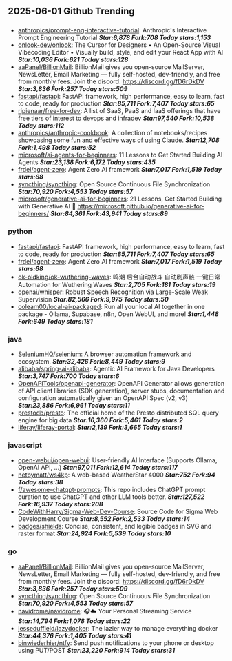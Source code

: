 ## 2025-06-01 Github Trending

### 
* [anthropics/prompt-eng-interactive-tutorial](https://github.com/anthropics/prompt-eng-interactive-tutorial): Anthropic's Interactive Prompt Engineering Tutorial ***Star:6,878 Fork:708 Today stars:1,153***
* [onlook-dev/onlook](https://github.com/onlook-dev/onlook): The Cursor for Designers • An Open-Source Visual Vibecoding Editor • Visually build, style, and edit your React App with AI ***Star:10,036 Fork:621 Today stars:128***
* [aaPanel/BillionMail](https://github.com/aaPanel/BillionMail): BillionMail gives you open-source MailServer, NewsLetter, Email Marketing — fully self-hosted, dev-friendly, and free from monthly fees. Join the discord: https://discord.gg/fD6rDkDV ***Star:3,836 Fork:257 Today stars:509***
* [fastapi/fastapi](https://github.com/fastapi/fastapi): FastAPI framework, high performance, easy to learn, fast to code, ready for production ***Star:85,711 Fork:7,407 Today stars:65***
* [ripienaar/free-for-dev](https://github.com/ripienaar/free-for-dev): A list of SaaS, PaaS and IaaS offerings that have free tiers of interest to devops and infradev ***Star:97,540 Fork:10,538 Today stars:112***
* [anthropics/anthropic-cookbook](https://github.com/anthropics/anthropic-cookbook): A collection of notebooks/recipes showcasing some fun and effective ways of using Claude. ***Star:12,708 Fork:1,498 Today stars:52***
* [microsoft/ai-agents-for-beginners](https://github.com/microsoft/ai-agents-for-beginners): 11 Lessons to Get Started Building AI Agents ***Star:23,138 Fork:6,172 Today stars:435***
* [frdel/agent-zero](https://github.com/frdel/agent-zero): Agent Zero AI framework ***Star:7,017 Fork:1,519 Today stars:68***
* [syncthing/syncthing](https://github.com/syncthing/syncthing): Open Source Continuous File Synchronization ***Star:70,920 Fork:4,553 Today stars:57***
* [microsoft/generative-ai-for-beginners](https://github.com/microsoft/generative-ai-for-beginners): 21 Lessons, Get Started Building with Generative AI 🔗 https://microsoft.github.io/generative-ai-for-beginners/ ***Star:84,361 Fork:43,941 Today stars:89***

### python
* [fastapi/fastapi](https://github.com/fastapi/fastapi): FastAPI framework, high performance, easy to learn, fast to code, ready for production ***Star:85,711 Fork:7,407 Today stars:65***
* [frdel/agent-zero](https://github.com/frdel/agent-zero): Agent Zero AI framework ***Star:7,017 Fork:1,519 Today stars:68***
* [ok-oldking/ok-wuthering-waves](https://github.com/ok-oldking/ok-wuthering-waves): 鸣潮 后台自动战斗 自动刷声骸 一键日常 Automation for Wuthering Waves ***Star:2,705 Fork:181 Today stars:19***
* [openai/whisper](https://github.com/openai/whisper): Robust Speech Recognition via Large-Scale Weak Supervision ***Star:82,566 Fork:9,975 Today stars:50***
* [coleam00/local-ai-packaged](https://github.com/coleam00/local-ai-packaged): Run all your local AI together in one package - Ollama, Supabase, n8n, Open WebUI, and more! ***Star:1,448 Fork:649 Today stars:181***

### java
* [SeleniumHQ/selenium](https://github.com/SeleniumHQ/selenium): A browser automation framework and ecosystem. ***Star:32,426 Fork:8,449 Today stars:9***
* [alibaba/spring-ai-alibaba](https://github.com/alibaba/spring-ai-alibaba): Agentic AI Framework for Java Developers ***Star:3,747 Fork:700 Today stars:6***
* [OpenAPITools/openapi-generator](https://github.com/OpenAPITools/openapi-generator): OpenAPI Generator allows generation of API client libraries (SDK generation), server stubs, documentation and configuration automatically given an OpenAPI Spec (v2, v3) ***Star:23,886 Fork:6,961 Today stars:11***
* [prestodb/presto](https://github.com/prestodb/presto): The official home of the Presto distributed SQL query engine for big data ***Star:16,360 Fork:5,461 Today stars:2***
* [liferay/liferay-portal](https://github.com/liferay/liferay-portal):  ***Star:2,139 Fork:3,665 Today stars:1***

### javascript
* [open-webui/open-webui](https://github.com/open-webui/open-webui): User-friendly AI Interface (Supports Ollama, OpenAI API, ...) ***Star:97,011 Fork:12,614 Today stars:117***
* [netbymatt/ws4kp](https://github.com/netbymatt/ws4kp): A web-based WeatherStar 4000 ***Star:752 Fork:94 Today stars:38***
* [f/awesome-chatgpt-prompts](https://github.com/f/awesome-chatgpt-prompts): This repo includes ChatGPT prompt curation to use ChatGPT and other LLM tools better. ***Star:127,522 Fork:16,937 Today stars:208***
* [CodeWithHarry/Sigma-Web-Dev-Course](https://github.com/CodeWithHarry/Sigma-Web-Dev-Course): Source Code for Sigma Web Development Course ***Star:8,552 Fork:2,533 Today stars:14***
* [badges/shields](https://github.com/badges/shields): Concise, consistent, and legible badges in SVG and raster format ***Star:24,924 Fork:5,539 Today stars:10***

### go
* [aaPanel/BillionMail](https://github.com/aaPanel/BillionMail): BillionMail gives you open-source MailServer, NewsLetter, Email Marketing — fully self-hosted, dev-friendly, and free from monthly fees. Join the discord: https://discord.gg/fD6rDkDV ***Star:3,836 Fork:257 Today stars:509***
* [syncthing/syncthing](https://github.com/syncthing/syncthing): Open Source Continuous File Synchronization ***Star:70,920 Fork:4,553 Today stars:57***
* [navidrome/navidrome](https://github.com/navidrome/navidrome): 🎧☁️ Your Personal Streaming Service ***Star:14,794 Fork:1,078 Today stars:22***
* [jesseduffield/lazydocker](https://github.com/jesseduffield/lazydocker): The lazier way to manage everything docker ***Star:44,376 Fork:1,405 Today stars:41***
* [binwiederhier/ntfy](https://github.com/binwiederhier/ntfy): Send push notifications to your phone or desktop using PUT/POST ***Star:23,220 Fork:914 Today stars:31***
